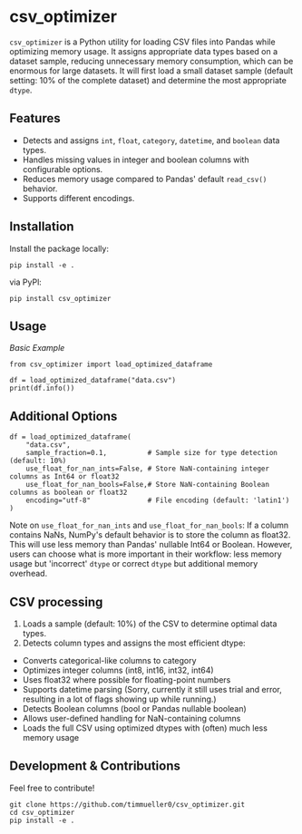# csv_optimizer

`csv_optimizer` is a Python utility for loading CSV files into Pandas while optimizing memory usage. It assigns appropriate data types based on a dataset sample, reducing unnecessary memory consumption, which can be enormous for large datasets. It will first load a small dataset sample (default setting: 10% of the complete dataset) and determine the most appropriate `dtype`.

## Features
- Detects and assigns `int`, `float`, `category`, `datetime`, and `boolean` data types.
- Handles missing values in integer and boolean columns with configurable options.
- Reduces memory usage compared to Pandas' default `read_csv()` behavior.
- Supports different encodings.

## Installation
Install the package locally:
```
pip install -e .
```
via PyPl:

```
pip install csv_optimizer
```

## Usage

*Basic Example*

```
from csv_optimizer import load_optimized_dataframe

df = load_optimized_dataframe("data.csv")
print(df.info())
```

## Additional Options

```
df = load_optimized_dataframe(
    "data.csv",
    sample_fraction=0.1,          # Sample size for type detection (default: 10%)
    use_float_for_nan_ints=False, # Store NaN-containing integer columns as Int64 or float32
    use_float_for_nan_bools=False,# Store NaN-containing Boolean columns as boolean or float32
    encoding="utf-8"              # File encoding (default: 'latin1')
)
```


Note on `use_float_for_nan_ints` and `use_float_for_nan_bools`: If a column contains NaNs, NumPy's default behavior is to store the column as float32. This will use less memory than Pandas' nullable Int64 or Boolean. However, users can choose what is more important in their workflow: less memory usage but 'incorrect' `dtype` or correct `dtype` but additional memory overhead.

## CSV processing

1. Loads a sample (default: 10%) of the CSV to determine optimal data types.
2. Detects column types and assigns the most efficient dtype:
- Converts categorical-like columns to category
- Optimizes integer columns (int8, int16, int32, int64)
- Uses float32 where possible for floating-point numbers
- Supports datetime parsing (Sorry, currently it still uses trial and error, resulting in a lot of flags showing up while running.)
- Detects Boolean columns (bool or Pandas nullable boolean)
- Allows user-defined handling for NaN-containing columns
- Loads the full CSV using optimized dtypes with (often) much less memory usage

## Development & Contributions

Feel free to contribute!

```
git clone https://github.com/timmueller0/csv_optimizer.git
cd csv_optimizer
pip install -e .
```
